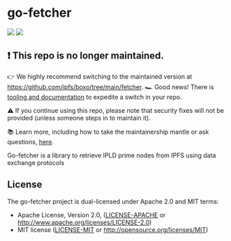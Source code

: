 go-fetcher
==================

[![](https://img.shields.io/badge/made%20by-Protocol%20Labs-blue.svg?style=flat-square)](http://ipn.io)
[![](https://img.shields.io/badge/project-IPFS-blue.svg?style=flat-square)](http://ipfs.io/)

## ❗ This repo is no longer maintained.
👉 We highly recommend switching to the maintained version at https://github.com/ipfs/boxo/tree/main/fetcher.
🏎️ Good news!  There is [tooling and documentation](https://github.com/ipfs/boxo#migrating-to-boxo) to expedite a switch in your repo. 

⚠️ If you continue using this repo, please note that security fixes will not be provided (unless someone steps in to maintain it).

📚 Learn more, including how to take the maintainership mantle or ask questions, [here](https://github.com/ipfs/boxo/wiki/Copied-or-Migrated-Repos-FAQ).


Go-fetcher is a library to retrieve IPLD prime nodes from IPFS using data exchange protocols

## License

The go-fetcher project is dual-licensed under Apache 2.0 and MIT terms:

- Apache License, Version 2.0, ([LICENSE-APACHE](https://github.com/ipfs/go-fetcher/blob/master/LICENSE-APACHE) or http://www.apache.org/licenses/LICENSE-2.0)
- MIT license ([LICENSE-MIT](https://github.com/ipfs/go-fetcher/blob/master/LICENSE-MIT) or http://opensource.org/licenses/MIT)

